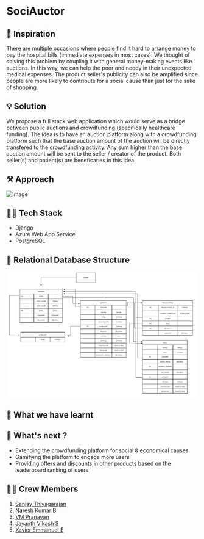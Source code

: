 # SociAuctor
## :mechanical_arm: Inspiration  
There are multiple occasions where people find it hard to arrange money to pay the hospital bills (immediate expenses in most cases). We thought of solving this problem by coupling it with general money-making events like auctions. In this way, we can help the poor and needy in their unexpected medical expenses. The product seller's publicity can also be amplified since people are more likely to contribute for a social cause than just for the sake of shopping.  
## :bulb: Solution  
We propose a full stack web application which would serve as a bridge between public auctions and crowdfunding (specifically healthcare funding). The idea is to have an auction platform along with a crowdfunding platform such that the base auction amount of the auction will be directly transfered to the crowdfunding activity. Any sum higher than the base auction amount will be sent to the seller / creator of the product. Both seller(s) and patient(s) are beneficaries in this idea.  
## :hammer_and_pick: Approach    
![image](https://user-images.githubusercontent.com/42594454/191088370-852af4fe-eaf9-41ee-84fe-19bf721e071d.png)

## :technologist: Tech Stack  
- Django
- Azure Web App Service
- PostgreSQL

## 🧬 Relational Database Structure
![image](https://github.com/Techipeeyon/Images/raw/main/CD1-Page-1.drawio%20(1).png)

## :blue_book: What we have learnt    
## :thinking: What's next ?  
- Extending the crowdfunding platform for social & economical causes  
- Gamifying the platform to engage more users
- Providing offers and discounts in other products based on the leaderboard ranking of users
## :man_office_worker: Crew Members
1. [Sanjay Thiyagarajan](https://github.com/sanjay-thiyagarajan)  
2. [Naresh Kumar B](https://github.com/TechieNK)  
3. [VM Pranavan](https://github.com/Techipeeyon)  
4. [Jayanth Vikash S](https://github.com/JayanthVikashS)
5. [Xavier Emmanuel E](https://github.com/Xavier-Alfred)
